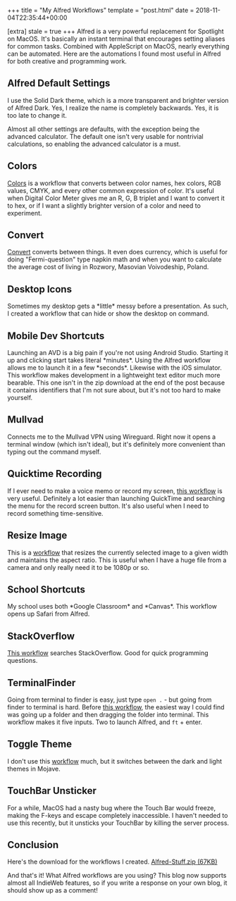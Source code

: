 +++
title = "My Alfred Workflows"
template = "post.html"
date = 2018-11-04T22:35:44+00:00

[extra]
stale = true
+++
Alfred is a very powerful replacement for Spotlight on MacOS. It's basically an instant terminal that encourages setting aliases for common tasks. Combined with AppleScript on MacOS, nearly everything can be automated. Here are the automations I found most useful in Alfred for both creative and programming work.
<h2>Alfred Default Settings</h2>
I use the Solid Dark theme, which is a more transparent and brighter version of Alfred Dark. Yes, I realize the name is completely backwards. Yes, it is too late to change it.

Almost all other settings are defaults, with the exception being the advanced calculator. The default one isn't very usable for nontrivial calculations, so enabling the advanced calculator is a must.
<h2>Colors</h2>
<a href="https://github.com/TylerEich/Alfred-Extras">Colors</a> is a workflow that converts between color names, hex colors, RGB values, CMYK, and every other common expression of color. It's useful when Digital Color Meter gives me an R, G, B triplet and I want to convert it to hex, or if I want a slightly brighter version of a color and need to experiment.
<h2>Convert</h2>
<a href="https://github.com/deanishe/alfred-convert">Convert</a> converts between things. It even does currency, which is useful for doing "Fermi-question" type napkin math and when you want to calculate the average cost of living in Rozwory, Masovian Voivodeship, Poland.
<h2>Desktop Icons</h2>
Sometimes my desktop gets a *little* messy before a presentation. As such, I created a workflow that can hide or show the desktop on command.
<h2>Mobile Dev Shortcuts</h2>
Launching an AVD is a big pain if you're not using Android Studio. Starting it up and clicking start takes literal *minutes*. Using the Alfred workflow allows me to launch it in a few *seconds*. Likewise with the iOS simulator. This workflow makes development in a lightweight text editor much more bearable. This one isn't in the zip download at the end of the post because it contains identifiers that I'm not sure about, but it's not too hard to make yourself.
<h2>Mullvad</h2>
Connects me to the Mullvad VPN using Wireguard. Right now it opens a terminal window (which isn't ideal), but it's definitely more convenient than typing out the command myself.
<h2>Quicktime Recording</h2>
If I ever need to make a voice memo or record my screen, <a href="https://github.com/mattgxyz/alfred-record-sound-workflow">this workflow</a> is very useful. Definitely a lot easier than launching QuickTime and searching the menu for the record screen button. It's also useful when I need to record something time-sensitive.
<h2>Resize Image</h2>
This is a <a href="http://www.packal.org/workflow/resize-image">workflow</a> that resizes the currently selected image to a given width and maintains the aspect ratio. This is useful when I have a huge file from a camera and only really need it to be 1080p or so.
<h2>School Shortcuts</h2>
My school uses both *Google Classroom* and *Canvas*. This workflow opens up Safari from Alfred.
<h2>StackOverflow</h2>
<a href="https://github.com/deanishe/alfred-stackoverflow">This workflow</a> searches StackOverflow. Good for quick programming questions.
<h2>TerminalFinder</h2>
Going from terminal to finder is easy, just type <code>open .</code> - but going from finder to terminal is hard. Before <a href="https://github.com/LeEnno/alfred-terminalfinder">this workflow</a>, the easiest way I could find was going up a folder and then dragging the folder into terminal. This workflow makes it five inputs. Two to launch Alfred, and <code>ft</code> + enter.
<h2>Toggle Theme</h2>
I don't use this <a href="https://www.alfredforum.com/topic/5451-yosemite-dark-mode-toggle-with-alfred-theme-toggle/">workflow</a> much, but it switches between the dark and light themes in Mojave.
<h2>TouchBar Unsticker</h2>
For a while, MacOS had a nasty bug where the Touch Bar would freeze, making the F-keys and escape completely inaccessible. I haven't needed to use this recently, but it unsticks your TouchBar by killing the server process.
<h2>Conclusion</h2>
Here's the download for the workflows I created. <a href="https://nikhiljha.com/wp-content/uploads/2018/11/Alfred-Stuff.zip">Alfred-Stuff.zip (67KB)</a>

And that's it! What Alfred workflows are you using? This blog now supports almost all IndieWeb features, so if you write a response on your own blog, it should show up as a comment!